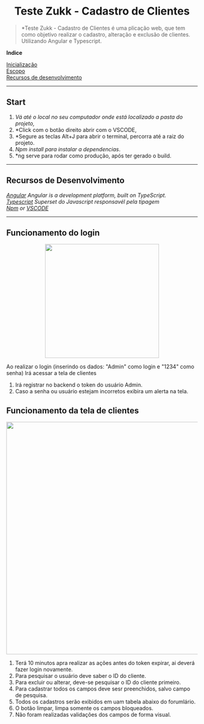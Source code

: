 <h1 align="center">Teste Zukk - Cadastro de Clientes</h1>

>*Teste Zukk - Cadastro de Clientes é uma plicação web,
que tem como objetivo realizar o cadastro, alteração e exclusão de clientes.<br>
Utilizando Angular e Typescript.

**Indice**<br>

[Inicialização](#Inicialização)<br>
[Escopo](#escopo)<br>
[Recursos de desenvolvimento](#recursos)<br>


*******
<div id='Inicialização'/>

## Start

1. *Vá até o local no seu computador onde está localizado a pasta do projeto,*
2. *Click com o botão direito abrir com o VSCODE,
3. *Segure as teclas Alt+J para abrir o terminal, percorra até a raiz do projeto.
4. *Npm install para instalar a dependencias*.
5. *ng serve para rodar como produção, após ter gerado o build.


<div id='escopo'/>

*******

<div id='recursos'/>

## Recursos de Desenvolvimento

*[Angular](https://angular.io/start) Angular is a development platform, built on TypeScript.<br>
[Typescript](https://www.typescriptlang.org/) Superset do Javascript responsavél pela tipagem<br>
[Npm](https://docs.npmjs.com/getting-started) or
[VSCODE](https://code.visualstudio.com/)*

*******

## Funcionamento do login

<p align="center">
  <img width="300" height="300" src="https://i.imgur.com/Ca8x4u8.png">
</p>

Ao realizar o login (inserindo os dados: "Admin" como login e "1234" como senha) Irá acessar a tela de clientes<br>

1. Irá registrar no backend o token do usuário Admin.
2. Caso a senha ou usuário estejam incorretos exibira um alerta na tela.



## Funcionamento da tela de clientes

<p align="center">
  <img width="1145" height="612" src="https://i.imgur.com/waFyOcG.png">
</p>

1. Terá 10 minutos apra realizar as ações antes do token expirar, ai deverá fazer login novamente.
2. Para pesquisar o usuário deve saber o ID do cliente.
3. Para excluir ou alterar, deve-se pesquisar o ID do cliente primeiro.
4. Para cadastrar todos os campos deve sesr preenchidos, salvo campo de pesquisa.
5. Todos os cadastros serão exibidos em uam tabela abaixo do forumlário.
6. O botão limpar, limpa somente os campos bloqueados.
7. Não foram realizadas validações dos campos de forma visual.

